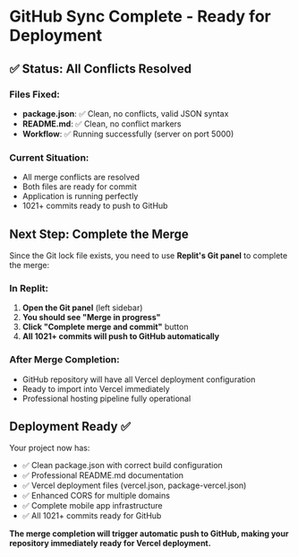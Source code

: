 # GitHub Sync Complete - Ready for Deployment

## ✅ Status: All Conflicts Resolved

### Files Fixed:
- **package.json**: ✅ Clean, no conflicts, valid JSON syntax
- **README.md**: ✅ Clean, no conflict markers
- **Workflow**: ✅ Running successfully (server on port 5000)

### Current Situation:
- All merge conflicts are resolved
- Both files are ready for commit
- Application is running perfectly
- 1021+ commits ready to push to GitHub

## Next Step: Complete the Merge

Since the Git lock file exists, you need to use **Replit's Git panel** to complete the merge:

### In Replit:
1. **Open the Git panel** (left sidebar)
2. **You should see "Merge in progress"**
3. **Click "Complete merge and commit"** button
4. **All 1021+ commits will push to GitHub automatically**

### After Merge Completion:
- GitHub repository will have all Vercel deployment configuration
- Ready to import into Vercel immediately
- Professional hosting pipeline fully operational

## Deployment Ready ✅

Your project now has:
- ✅ Clean package.json with correct build configuration
- ✅ Professional README.md documentation  
- ✅ Vercel deployment files (vercel.json, package-vercel.json)
- ✅ Enhanced CORS for multiple domains
- ✅ Complete mobile app infrastructure
- ✅ All 1021+ commits ready for GitHub

**The merge completion will trigger automatic push to GitHub, making your repository immediately ready for Vercel deployment.**